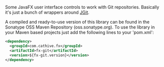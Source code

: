 Some JavaFX user interface controls to work with Git repositories.
Basically it's just a bunch of wrappers around [JGit](http://eclipse.org/jgit/).

A compiled and ready-to-use version of this library can be found in the
Sonatype OSS Maven Repository (oss.sonatype.org). To use the library
in your Maven based projects just add the following lines to your
'pom.xml':

```xml
<dependency>
  <groupId>com.cathive.fx</groupId>
  <artifactId>fx-git</artifactId>
  <version>${fx-git.version}</version>
</dependency>
```
